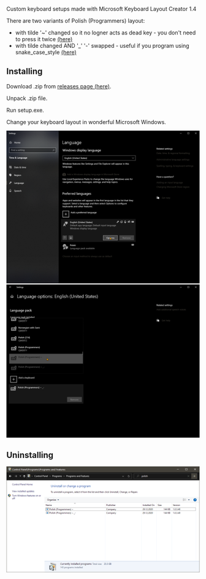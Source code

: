 Custom keyboard setups made with Microsoft Keyboard Layout Creator 1.4

There are two variants of Polish (Programmers) layout:
- with tilde '\~' changed so it no logner acts as dead key - you don't need to press it twice [(here)](https://github.com/fda0/KeyboardLayouts/releases/download/v1.0.0/build_pl_tilde_not_dead.zip)
- with tilde changed AND '\_' '-' swapped - useful if you program using snake_case_style [(here)](https://github.com/fda0/KeyboardLayouts/releases/download/v1.0.0/build_tilde_not_dead_key_and_underscore_swap.zip)


## Installing
Download .zip from [releases page (here)](https://github.com/fda0/KeyboardLayouts/releases/latest).

Unpack .zip file.

Run setup.exe.

Change your keyboard layout in wonderful Microsoft Windows.

![Installing 1](screenshot1.png)
![Installing 2](screenshot2.png)

## Uninstalling
![Uninstall](uninstall.png)
